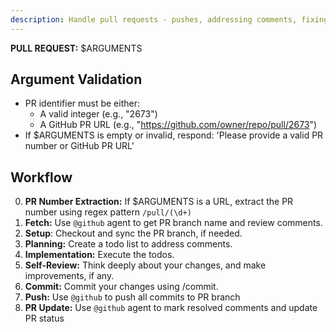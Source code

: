```yaml
---
description: Handle pull requests - pushes, addressing comments, fixing issues identified by CI/CD.
---
```

**PULL REQUEST:** $ARGUMENTS

## Argument Validation

* PR identifier must be either:
  - A valid integer (e.g., "2673")
  - A GitHub PR URL (e.g., "https://github.com/owner/repo/pull/2673")
* If $ARGUMENTS is empty or invalid, respond: 'Please provide a valid PR number or GitHub PR URL'

## Workflow

0. **PR Number Extraction:** If $ARGUMENTS is a URL, extract the PR number using regex pattern `/pull/(\d+)`
1. **Fetch:** Use `@github` agent to get PR branch name and review comments. 
2. **Setup**: Checkout and sync the PR branch, if needed.
3. **Planning:** Create a todo list to address comments.
4. **Implementation:** Execute the todos.
5. **Self-Review:** Think deeply about your changes, and make improvements, if any.
6. **Commit:** Commit your changes using /commit.
6. **Push:** Use `@github` to push all commits to PR branch
7. **PR Update:** Use `@github` agent to mark resolved comments and update PR status
